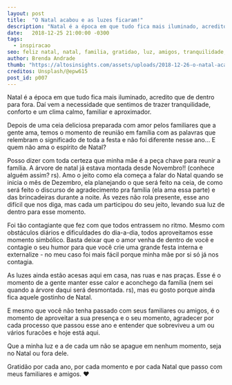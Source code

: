 ```yaml
---
layout: post
title:  "O Natal acabou e as luzes ficaram!"
description: "Natal é a época em que tudo fica mais iluminado, acredito que de dentro para fora. Daí vem a necessidade que sentimos de trazer tranquilidade, conforto e um clima calmo, familiar e aproximador."
date:   2018-12-25 21:00:00 -0300
tags:
  - inspiracao
seo: feliz natal, natal, familia, gratidao, luz, amigos, tranquilidade, dificuldades, aconchego, dia-a-dia, humor, festa de natal, ceia de natal, ceia, arvore de natal, o natal acabou
author: Brenda Andrade
thumb: "https://altosinsights.com/assets/uploads/2018-12-26-o-natal-acabou-e-as-luzes-ficaram.jpg"
creditos: Unsplash/@epw615
post_id: p007
---
```

Natal é a época em que tudo fica mais iluminado, acredito que de dentro para fora. Daí vem a necessidade que sentimos de trazer tranquilidade, conforto e um clima calmo, familiar e aproximador.

Depois de uma ceia deliciosa preparada com amor pelos familiares que a gente ama, temos o momento de reunião em família com as palavras que relembram o significado de toda a festa e não foi diferente nesse ano… E quem não ama o espírito de Natal?

Posso dizer com toda certeza que minha mãe é a peça chave para reunir a família. A árvore de natal já estava montada desde Novembro!! (conhece alguém assim? rs). Amo o jeito como ela começa a falar do Natal quando se inicia o mês de Dezembro, ela planejando o que será feito na ceia, de como será feito o discurso de agradecimento pra família (ela ama essa parte) e das brincadeiras durante a noite. Às vezes não rola presente, esse ano difícil que nos diga, mas cada um participou do seu jeito, levando sua luz de dentro para esse momento.

Foi tão contagiante que fez com que todos entrassem no ritmo. Mesmo com obstáculos diários e dificuldades do dia-a-dia, todos aproveitamos esse momento simbólico. Basta deixar que o amor venha de dentro de você e contagie o seu humor para que você crie uma grande festa interna e externalize - no meu caso foi mais fácil porque minha mãe por si só já nos contagia.

As luzes ainda estão acesas aqui em casa, nas ruas e nas praças. Esse é o momento de a gente manter esse calor e aconchego da família (nem sei quando a árvore daqui será desmontada. rs), mas eu gosto porque ainda fica aquele gostinho de Natal.

E mesmo que você não tenha passado com seus familiares ou amigos, é o momento de aproveitar a sua presença e o seu momento, agradecer por cada processo que passou esse ano e entender que sobreviveu a um ou vários furacões e hoje está aqui.

Que a minha luz e a de cada um não se apague em nenhum momento, seja no Natal ou fora dele.

Gratidão por cada ano, por cada momento e por cada Natal que passo com meus familiares e amigos. ❤️

<div class="adsmobile">
<script async src="//pagead2.googlesyndication.com/pagead/js/adsbygoogle.js"></script>
<ins class="adsbygoogle"
     style="display:block; text-align:center;"
     data-ad-layout="in-article"
     data-ad-format="fluid"
     data-ad-client="ca-pub-8078000237589807"
     data-ad-slot="9245457524"></ins>
<script>
     (adsbygoogle = window.adsbygoogle || []).push({});
</script>
</div>
